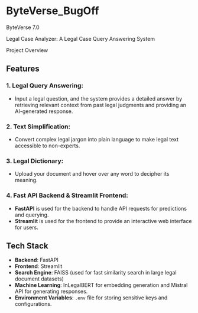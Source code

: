 # ByteVerse_BugOff
ByteVerse 7.0

Legal Case Analyzer: A Legal Case Query Answering System

Project Overview

## Features

### 1. **Legal Query Answering**:
- Input a legal question, and the system provides a detailed answer by retrieving relevant context from past legal judgments and providing an AI-generated response.

### 2. **Text Simplification**:
- Convert complex legal jargon into plain language to make legal text accessible to non-experts.

### 3. **Legal Dictionary**:
- Upload your document and hover over any word to decipher its meaning.

### 4. **Fast API Backend & Streamlit Frontend**:
- **FastAPI** is used for the backend to handle API requests for predictions and querying.
- **Streamlit** is used for the frontend to provide an interactive web interface for users.

## Tech Stack

- **Backend**: FastAPI
- **Frontend**: Streamlit
- **Search Engine**: FAISS (used for fast similarity search in large legal document datasets)
- **Machine Learning**: InLegalBERT for embedding generation and Mistral API for generating responses.
- **Environment Variables**: `.env` file for storing sensitive keys and configurations.
